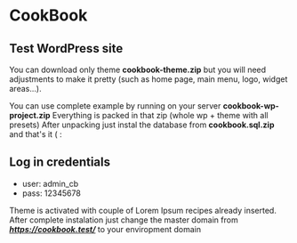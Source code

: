 # CookBook
## Test WordPress site

You can download only theme __cookbook-theme.zip__ but you will need adjustments to make it pretty (such as home page, main menu, logo, widget areas...).

You can use complete example by running on your server __cookbook-wp-project.zip__
Everything is packed in that zip (whole wp + theme with all presets)
After unpacking just instal the database from __cookbook.sql.zip__ and that's it ( :

## Log in credentials
* user: admin_cb
* pass: 12345678

Theme is activated with couple of Lorem Ipsum recipes already inserted.
After complete instalation just change the master domain from __*https://cookbook.test/*__ to your enviropment domain
